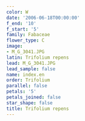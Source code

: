 ```yaml
---
color: W
date: '2006-06-18T00:00:00'
f_end: '10'
f_start: '5'
family: Fabaceae
flower_type: C
image:
- M_G_3041.JPG
latin: Trifolium repens
lead: M_G_3041.JPG
lead_sample: false
name: index.en
order: Trifolium
parallel: false
petals: '5'
petals_joined: false
star_shape: false
title: Trifolium repens
---
```

